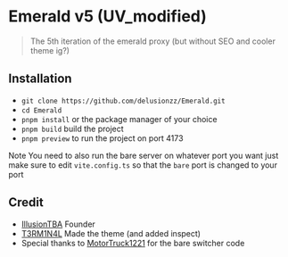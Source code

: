 # Emerald v5 (UV_modified)

> The 5th iteration of the emerald proxy (but without SEO and cooler theme ig?)

## Installation

- `git clone https://github.com/delusionzz/Emerald.git`
- `cd Emerald`
- `pnpm install` or the package manager of your choice
- `pnpm build` build the project
- `pnpm preview` to run the project on port 4173

Note You need to also run the bare server on whatever port you want just make sure to edit `vite.config.ts` so that the `bare` port is changed to your port

## Credit

- [IllusionTBA](https://github.com/illusionTBA) Founder
- [T3RM1N4L](https://github.com/t3m1n4l) Made the theme (and added inspect)
- Special thanks to [MotorTruck1221](https://github.com/MotorTruck1221) for the bare switcher code
